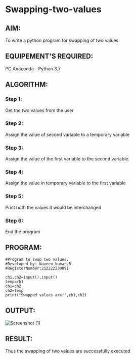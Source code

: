 # Swapping-two-values
## AIM:
To write a python program for swapping of two values
## EQUIPEMENT'S REQUIRED: 
PC
Anaconda - Python 3.7
## ALGORITHM: 
### Step 1:
Get the two values from the user
### Step 2: 
Assign the value of second variable to a temporary variable 
### Step 3: 
Assign the value of the first variable to the second variable.
### Step 4:  
Assign the value in temporary variable to the first variable
### Step 5: 
Print both the values it would be interchanged
### Step 6: 
End the program
## PROGRAM:
```
#Program to swap two values.
#Developed by: Naveen kumar.B
#RegisterNumber:212222230091

ch1,ch2=input(),input()
temp=ch1
ch1=ch2
ch2=temp
print("Swapped values are:",ch1,ch2)
```
## OUTPUT:
![Screenshot (1)](https://user-images.githubusercontent.com/123350791/227149996-ac1669fd-8481-4118-b785-1098f780e588.png)




## RESULT:
Thus the swapping of two values are successfully executed



